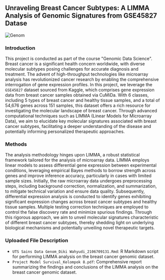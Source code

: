 ## Unraveling Breast Cancer Subtypes: A LIMMA Analysis of Genomic Signatures from GSE45827 Datase

![Genom](https://acxngcvroo.cloudimg.io/v7/https://content.embl.org/sites/default/files/02-2023/2023-CORTES-CIRIANO-Liquid-biopsies-1000x600-with-cells.jpg?w=1000&h=600) <br>

### Introduction
This project is conducted as part of the course "Genomic Data Science". Breast cancer is a significant health concern worldwide, with diverse molecular subtypes posing challenges for accurate diagnosis and treatment. The advent of high-throughput technologies like microarray analysis has revolutionized cancer research by enabling the comprehensive interrogation of gene expression profiles. In this project, we leverage the `GSE45827` dataset sourced from Kaggle, which comprises gene expression data from breast cancer samples obtained via CuMiDa. With 6 classes, including 5 types of breast cancer and healthy tissue samples, and a total of 54,676 genes across 151 samples, this dataset offers a rich resource for investigating the molecular landscape of breast cancer. Through advanced computational techniques such as LIMMA (Linear Models for Microarray Data), we aim to elucidate key molecular signatures associated with breast cancer subtypes, facilitating a deeper understanding of the disease and potentially informing personalized therapeutic approaches.

### Methods
The analysis methodology hinges upon LIMMA, a robust statistical framework tailored for the analysis of microarray data. LIMMA employs linear models to assess differential gene expression between experimental conditions, leveraging empirical Bayes methods to borrow strength across genes and improve inference accuracy, particularly in cases with limited sample sizes. Initially, the raw microarray data undergoes preprocessing steps, including background correction, normalization, and summarization, to mitigate technical variation and ensure data quality. Subsequently, differential expression analysis is conducted to identify genes exhibiting significant expression changes across breast cancer subtypes and healthy tissue samples. Multiple testing correction techniques are employed to control the false discovery rate and minimize spurious findings. Through this rigorous approach, we aim to unveil molecular signatures characteristic of different breast cancer subtypes, thereby shedding light on underlying biological mechanisms and potentially unveiling novel therapeutic targets.

### Uploaded File Description
- `UTS Sains Data Genom_Diki Wahyudi_2106709131.Rmd`: R Markdown script for performing LIMMA analysis on the breast cancer genomic dataset.
- `Project Model Survival_Kelompok 8.pdf`: Comprehensive report summarizing the findings and conclusions of the LIMMA analysis on the breast cancer genomic dataset. 
